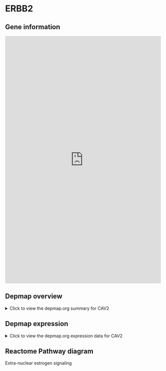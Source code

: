 <h1>ERBB2</h1>

<h2>Gene information</h2>
<iframe src="https://depmap.org/portal/gene/CAV2?tab=about" style="border:none;width:100%;height:800px"></iframe>

<h2>Depmap overview</h2>
<details>
  <summary>Click to view the depmap.org summary for CAV2</summary>
  <iframe src="https://depmap.org/portal/gene/CAV2?tab=overview" style="border:none;width:100%;height:800px"></iframe>
</details>

<h2>Depmap expression</h2>
<details>
  <summary>Click to view the depmap.org expression data for CAV2</summary>
  <iframe src="https://depmap.org/portal/gene/CAV2?tab=characterization" style="border:none;width:100%;height:800px"></iframe>
</details>



<h2>Reactome Pathway diagram</h2>
Extra-nuclear estrogen signaling
<div id="diagramHolder"></div>

<script>
    //Creating the Reactome Diagram widget
    //Take into account a proxy needs to be set up in your server side pointing to www.reactome.org
    function onReactomeDiagramReady(){  //This function is automatically called when the widget code is ready to be used
        var diagram = Reactome.Diagram.create({
            "placeHolder" : "diagramHolder",
            "width" : 900,
            "height" : 500
        });

        //Initialising it to the "Hemostasis" pathway
        diagram.loadDiagram("R-HSA-9009391");

        //Adding different listeners

        diagram.onDiagramLoaded(function (loaded) {
            console.info("Loaded ", loaded);
            diagram.flagItems("BAD");
	    diagram.flagItems("Q92934");
            if (loaded == "R-HSA-9009391") diagram.selectItem("R-HSA-9009391");
        });

     }
</script>



